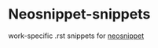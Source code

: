 Neosnippet-snippets
===================

work-specific .rst snippets for
[neosnippet](https://github.com/Shougo/neosnippet.vim)

